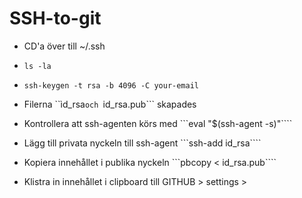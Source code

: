 # SSH-to-git

* CD'a över till ~/.ssh

* ```ls -la```

* ```ssh-keygen -t rsa -b 4096 -C your-email```

* Filerna ``ìd_rsa```och ```id_rsa.pub``` skapades

* Kontrollera att ssh-agenten körs med ```eval "$(ssh-agent -s)"````

* Lägg till privata nyckeln till ssh-agent ```ssh-add id_rsa````

* Kopiera innehållet i publika nyckeln ```pbcopy < id_rsa.pub````

* Klistra in innehållet i clipboard till GITHUB > settings > 
